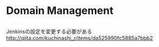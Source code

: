 # Domain Management

## 

Jenkinsの設定を変更する必要がある
http://qiita.com/kuchinashi_r/items/da525990fc5885a7bbb2

